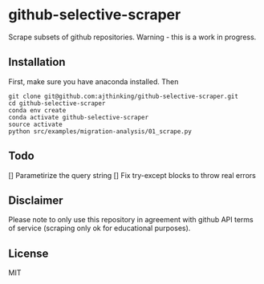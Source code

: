 # github-selective-scraper

Scrape subsets of github repositories. Warning - this is a work in progress.

## Installation
First, make sure you have anaconda installed. Then
```
git clone git@github.com:ajthinking/github-selective-scraper.git
cd github-selective-scraper
conda env create
conda activate github-selective-scraper
source activate
python src/examples/migration-analysis/01_scrape.py
```

## Todo
[] Parametirize the query string
[] Fix try-except blocks to throw real errors

## Disclaimer
Please note to only use this repository in agreement with github API terms of service (scraping only ok for educational purposes).

## License
MIT
